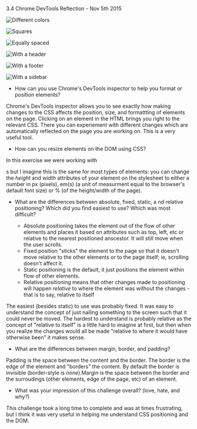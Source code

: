 3.4 Chrome DevTools Reflection - Nov 5th 2015

![Different colors](images/3-4-colors.png)

![Squares](images/3-4-boxes.png)

![Equally spaced](images/3-4-spacing.png)

![With a header](images/3-4-header.png)

![With a footer](images/3-4-footer.png)

![With a sidebar](images/3-4-sidebar.png)





* How can you use Chrome's DevTools inspector to help you format or position elements?

Chrome's DevTools inspector allows you to see exactly how making changes to the CSS affects the position, size, and formattting of elements on the page. Clicking on an element in the HTML brings you right to the relevant CSS. There you can experiement with different changes which are automatically reflected on the page you are working on. This is a very useful tool.

* How can you resize elements on the DOM using CSS?

In this exercise we were working with <div>s but I imagine this is the same for most types of elements: you can change the *height* and *width* attributes of your element on the stylesheet to either a number in px (pixels), em(s) (a unit of measurment equal to the browser's default font size) or % (of the height/width of the page). 
* What are the differences between absolute, fixed, static, a
nd relative positioning? Which did you find easiest to use? Which was most difficult?

	- Absolute positioning takes the element out of the flow of other elements and places it based on attributes such as top, left, etc or relative to the nearest positioned anscestor. It will still move when the user scrolls.
	- Fixed position "sticks" the element to the page so that it doesn't move relative to the other elements or to the page itself; ie, scrolling doesn't affect it.
	- Static positioning is the default, it just positions the element within flow of other elements.
	- Relative positioning means that other changes made to positioning will happen *relative* to where the element was without the changes - that is to say, relative to itself 

The easiest (besides static) to use was probably fixed. It was easy to understand the concept of just nailing something to the screen such that it could never be moved. The hardest to understand is probably relative as the concept of "relative to itself" is a little hard to imagine at first, but then when you realize the changes would all be made "relative to where it would have otherwise been" it makes sense.

* What are the differences between margin, border, and padding?

Padding is the space between the content and the border. The border is the edge of the element and "borders" the content. By default the border is invisible (border-style is *none*).Margin is the space between the border and the surroudings (other elements, edge of the page, etc) of an element.

* What was your impression of this challenge overall? (love, hate, and why?)

This challenge took a long time to complete and was at times frustrating, but I think it was very useful in helping me understand CSS positioning and the DOM. 